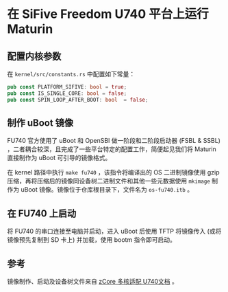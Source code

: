 # 在 SiFive Freedom U740 平台上运行 Maturin

## 配置内核参数

在 `kernel/src/constants.rs` 中配置如下常量：

```rust
pub const PLATFORM_SIFIVE: bool = true;
pub const IS_SINGLE_CORE: bool = false;
pub const SPIN_LOOP_AFTER_BOOT: bool  = false;
```

## 制作 uBoot 镜像

FU740 官方使用了 uBoot 和 OpenSBI 做一阶段和二阶段启动器 (FSBL & SSBL) ，二者耦合较深，且完成了一些平台特定的配置工作，简便起见我们将 Maturin 直接制作为 uBoot 可引导的镜像格式。

在 kernel 路径中执行 `make fu740` ，该指令将编译出的 OS 二进制镜像使用 gzip 压缩，再将压缩后的镜像同设备树二进制文件和其他一些元数据使用 `mkimage` 制作为 uBoot 镜像。镜像位于仓库根目录下，文件名为 `os-fu740.itb` 。

## 在 FU740 上启动

将 FU740 的串口连接至电脑并启动，进入 uBoot 后使用 TFTP 将镜像传入 (或将镜像预先复制到 SD 卡上) 并加载，使用 bootm 指令即可启动。

## 参考

镜像制作、启动及设备树文件来自 [zCore 多核适配 U740文档](https://github.com/OSLab-zCore/OSLab-Docs/blob/main/zCore%E5%A4%9A%E6%A0%B8%E9%80%82%E9%85%8DU740%E6%96%87%E6%A1%A3.md#%E9%80%9A%E8%BF%87%E7%BD%91%E7%BB%9C%E8%B5%B7zcore%E5%A4%9A%E6%A0%B8) 。
